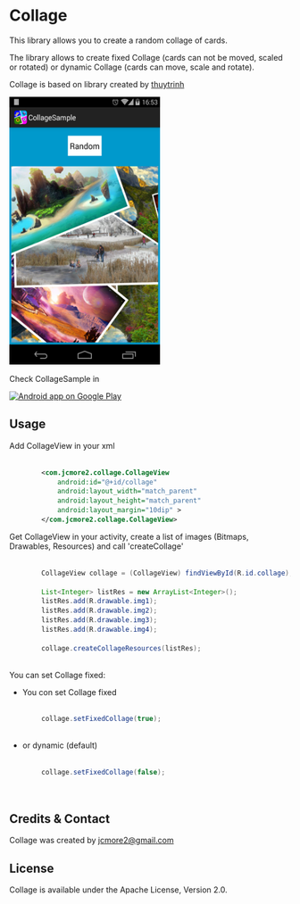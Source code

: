 Collage
=============

This library allows you to create a random collage of cards. 

The library allows to create fixed Collage (cards can not be moved, scaled or rotated) 
or dynamic Collage (cards can move, scale and rotate).

Collage is based on library created by <a href="https://github.com/thuytrinh/android-collage-views">thuytrinh</a>

<img src='./Sample.png' width='270' height='480' />

Check CollageSample in 

<a href="https://play.google.com/store/apps/details?id=com.jcmore2.collagesample">
  <img alt="Android app on Google Play" src="https://developer.android.com/images/brand/en_app_rgb_wo_45.png" />
</a>

Usage
-----

Add CollageView in your xml


```xml

        <com.jcmore2.collage.CollageView
            android:id="@+id/collage"
            android:layout_width="match_parent"
            android:layout_height="match_parent"
            android:layout_margin="10dip" >
        </com.jcmore2.collage.CollageView>

```


Get CollageView in your activity, create a list of images (Bitmaps, Drawables, Resources)
and call 'createCollage'

```java

		CollageView collage = (CollageView) findViewById(R.id.collage);

		List<Integer> listRes = new ArrayList<Integer>();
		listRes.add(R.drawable.img1);
		listRes.add(R.drawable.img2);
		listRes.add(R.drawable.img3);
		listRes.add(R.drawable.img4);
		
		collage.createCollageResources(listRes);
		
```

You can set Collage fixed:

* You con set Collage fixed

```java

		collage.setFixedCollage(true);
	
```

* or dynamic (default)

```java

		collage.setFixedCollage(false);

	
```


Credits & Contact
-----------------

Collage was created by jcmore2@gmail.com


License
-------

Collage is available under the Apache License, Version 2.0.
